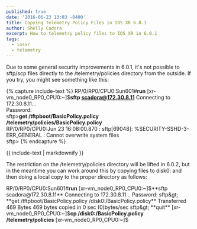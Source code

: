 ```yaml
---
published: true
date: '2016-06-23 13:03 -0400'
title: Copying Telemetry Policy Files in IOS XR 6.0.1
author: Shelly Cadora
excerpt: How to telemetry policy files to IOS XR in 6.0.1
tags:
  - iosxr
  - telemetry
---
```

Due to some general security improvements in 6.0.1, it's not possible to sftp/scp files directly to the /telemetry/policies directory from the outside.  If you try, you might see something like this:  

{% capture include-text %}
RP/0/RP0/CPU0:Sun601#**run**
[xr-vm_node0_RP0_CPU0:~]$**sftp scadora@172.30.8.11** 
Connecting to 172.30.8.11...  
Password:  
sftp&gt;**get /tftpboot/BasicPolicy.policy /telemetry/policies/BasicPolicy.policy**  
  RP/0/RP0/CPU0:Jun 23 16:08:00.870 : sftp[69048]: %SECURITY-SSHD-3-ERR_GENERAL : Cannot overwrite system files  
sftp&gt;
{% endcapture %}  

<div class="highlighter-rouge">
  {{ include-text | markdownify }}
</div>

The restriction on the /telemetry/policies directory will be lifted in 6.0.2, but in the meantime you can work around this by copying files to disk0: and then doing a local copy to the proper directory as follows:  

>
RP/0/RP0/CPU0:Sun601#**run**
[xr-vm_node0_RP0_CPU0:~]$**sftp scadora@172.30.8.11**
Connecting to 172.30.8.11...  
Password:  
sftp&gt; **get /tftpboot/BasicPolicy.policy /disk0:/BasicPolicy.policy** 
  Transferred 469 Bytes  
  469 bytes copied in 0 sec (0)bytes/sec  
sftp&gt; **quit**  
[xr-vm_node0_RP0_CPU0:~]$**cp /disk0:/BasicPolicy.policy /telemetry/policies**
[xr-vm_node0_RP0_CPU0:~]$

